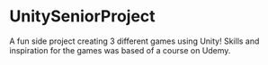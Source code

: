 # UnitySeniorProject

A fun side project creating 3 different games using Unity! Skills and inspiration for the games was based of a course on Udemy.
